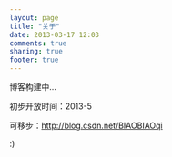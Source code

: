 ```yaml
---
layout: page
title: "关于"
date: 2013-03-17 12:03
comments: true
sharing: true
footer: true
---
```

博客构建中...

初步开放时间：2013-5

可移步：<http://blog.csdn.net/BIAOBIAOqi> 

:)
